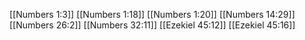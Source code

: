 [[Numbers 1:3]]
[[Numbers 1:18]]
[[Numbers 1:20]]
[[Numbers 14:29]]
[[Numbers 26:2]]
[[Numbers 32:11]]
[[Ezekiel 45:12]]
[[Ezekiel 45:16]]
